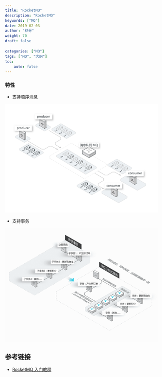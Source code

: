 ```yaml
---  
title: "RocketMQ"
description: "RocketMQ"
keywords: ["MQ"]
date: 2019-02-03
author: "默哥"
weight: 70
draft: false

categories: ["MQ"]
tags: ["MQ", "大纲"]  
toc: 
    auto: false
---
```


### 特性
* 支持顺序消息

![](/images/mq/sort.gif "顺序消息")

* 支持事务

![](/images/mq/tx.png "事务")
## 参考链接
* [RocketMQ 入门教程](https://mp.weixin.qq.com/s/fwvOddHUL8RhbaCnuchT8w)